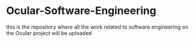 # Ocular-Software-Engineering

this is the repository where all the work related to software engineering on the Ocular project will be uploaded
